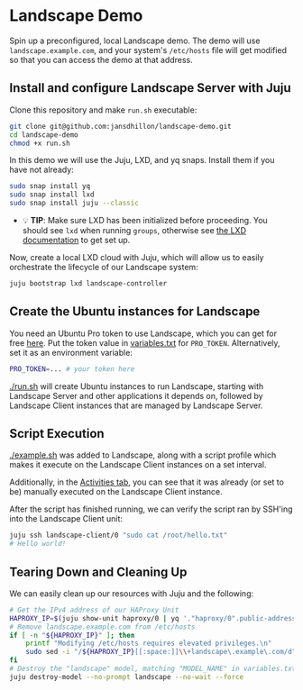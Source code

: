 # Landscape Demo

Spin up a preconfigured, local Landscape demo. The demo will use `landscape.example.com`, and your system's `/etc/hosts` file will get modified so that you can access the demo at that address.

## Install and configure Landscape Server with Juju


Clone this repository and make `run.sh` executable:

```bash
git clone git@github.com:jansdhillon/landscape-demo.git
cd landscape-demo
chmod +x run.sh
```

In this demo we will use the Juju, LXD, and yq snaps. Install
them if you have not already:

```bash
sudo snap install yq
sudo snap install lxd
sudo snap install juju --classic
```

- 💡 **TIP**: Make sure LXD has been initialized before proceeding. You should see `lxd` when running `groups`, otherwise see [the LXD documentation](https://documentation.ubuntu.com/lxd) to get set up.


Now, create a local LXD cloud with Juju, which will allow us to easily orchestrate the lifecycle of our Landscape system:

```bash
juju bootstrap lxd landscape-controller
```

## Create the Ubuntu instances for Landscape

You need an Ubuntu Pro token to use Landscape, which you can get for free [here](https://ubuntu.com/pro/dashboard). Put the token value in [variables.txt](./variables.txt) for `PRO_TOKEN`. Alternatively, set it as an environment variable:

```bash
PRO_TOKEN=... # your token here
```

[./run.sh](run.sh) will create Ubuntu instances to run Landscape, starting with Landscape Server and other applications it depends on, followed by Landscape Client instances that are managed by Landscape Server.

## Script Execution

[./example.sh](example.sh) was added to Landscape, along with a script profile which makes it execute on the Landscape Client instances on a set interval.

Additionally, in the [Activities tab](https://landscape.example.com/new_dashboard/activities), you can see that it was already (or set to be) manually executed on the Landscape Client instance.

After the script has finished running, we can verify the script ran by SSH'ing into the Landscape Client unit:

```bash
juju ssh landscape-client/0 "sudo cat /root/hello.txt"
# Hello world!
```

## Tearing Down and Cleaning Up

We can easily clean up our resources with Juju and the following:

```bash
# Get the IPv4 address of our HAProxy Unit
HAPROXY_IP=$(juju show-unit haproxy/0 | yq '."haproxy/0".public-address')
# Remove landscape.example.com from /etc/hosts
if [ -n "${HAPROXY_IP}" ]; then
    printf "Modifying /etc/hosts requires elevated privileges.\n"
    sudo sed -i "/${HAPROXY_IP}[[:space:]]\\+landscape\.example\.com/d" /etc/hosts
fi
# Destroy the "landscape" model, matching "MODEL_NAME" in variables.txt
juju destroy-model --no-prompt landscape --no-wait --force
```
